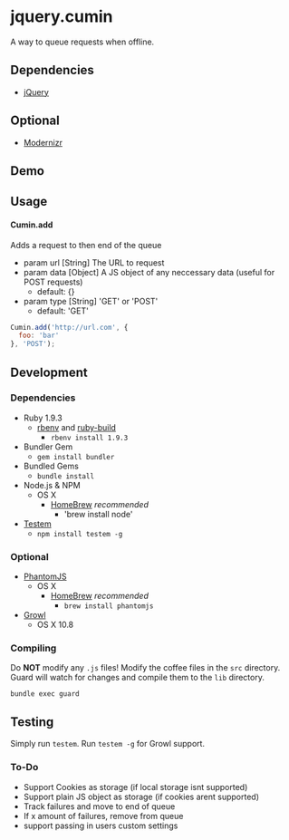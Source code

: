 # jquery.cumin

A way to queue requests when offline.

## Dependencies
* [jQuery](http://jquery.com)

## Optional
* [Modernizr](http://modernizr.com)

## Demo

## Usage

#### Cumin.add

Adds a request to then end of the queue

* param url  [String] The URL to request
* param data [Object] A JS object of any neccessary data (useful for POST requests)
  * default: {}
* param type [String] 'GET' or 'POST'
  * default: 'GET'

```js
Cumin.add('http://url.com', {
  foo: 'bar'
}, 'POST');
```

## Development

### Dependencies
* Ruby 1.9.3
  * [rbenv](https://github.com/sstephenson/rbenv) and [ruby-build](https://github.com/sstephenson/ruby-build)
    * `rbenv install 1.9.3`
* Bundler Gem
  * `gem install bundler`
* Bundled Gems
  * `bundle install`
* Node.js & NPM
  * OS X
    * [HomeBrew](http://mxcl.github.io/homebrew/) _recommended_
      * 'brew install node'
* [Testem](https://github.com/airportyh/testem)
  * `npm install testem -g`

### Optional

* [PhantomJS](http://phantomjs.org)
  * OS X
    * [HomeBrew](http://mxcl.github.io/homebrew/) _recommended_
      * `brew install phantomjs`
* [Growl](http://growl.info/downloads)
  * OS X 10.8

### Compiling

Do **NOT** modify any `.js` files!  Modify the coffee files in the `src` directory.  Guard will watch for changes and compile them to the `lib` directory.

`bundle exec guard`

## Testing

Simply run `testem`.  Run `testem -g` for Growl support.

### To-Do

* Support Cookies as storage (if local storage isnt supported)
* Support plain JS object as storage (if cookies arent supported)
* Track failures and move to end of queue
* If x amount of failures, remove from queue
* support passing in users custom settings
